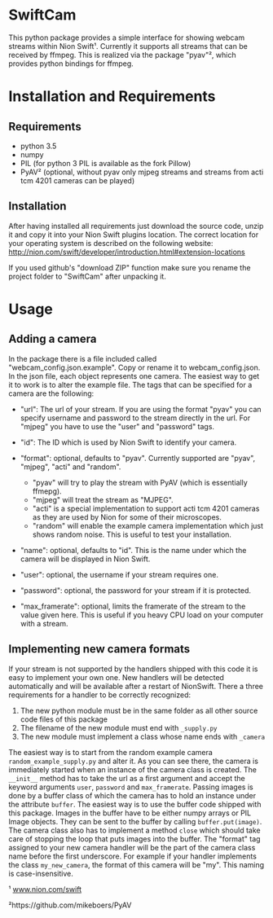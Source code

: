 SwiftCam
===============

This python package provides a simple interface for showing webcam streams within Nion Swift¹. Currently it supports
all streams that can be received by ffmpeg. This is realized via the package "pyav"², which provides python bindings
for ffmpeg.


Installation and Requirements
=============================

Requirements
------------
* python 3.5
* numpy
* PIL (for python 3 PIL is available as the fork Pillow)
* PyAV² (optional, without pyav only mjpeg streams and streams from acti tcm 4201 cameras can be played)

Installation
------------
After having installed all requirements just download the source code, unzip it and copy it into your Nion Swift
plugins location. The correct location for your operating system is described on the following website:
http://nion.com/swift/developer/introduction.html#extension-locations

If you used github's "download ZIP" function make sure you rename the project folder to "SwiftCam" after unpacking it.


Usage
=====

Adding a camera
---------------

In the package there is a file included called "webcam_config.json.example". Copy or rename it to webcam_config.json.
In the json file, each object represents one camera. The easiest way to get it to work is to alter the example file.
The tags that can be specified for a camera are the following:

* "url": The url of your stream. If you are using the format "pyav" you can specify username and password to the stream
         directly in the url. For "mjpeg" you have to use the "user" and "password" tags.

* "id": The ID which is used by Nion Swift to identify your camera.
         
* "format": optional, defaults to "pyav". Currently supported are "pyav", "mjpeg", "acti" and "random".
  - "pyav" will try to play the stream with PyAV (which is essentially ffmepg).
  - "mjpeg" will treat the stream as "MJPEG".
  - "acti" is a special implementation to support acti tcm 4201 cameras as they are used by Nion for some of their
           microscopes.
  - "random" will enable the example camera implementation which just shows random noise. This is useful to test your
             installation.

* "name": optional, defaults to "id". This is the name under which the camera will be displayed in Nion Swift.
* "user": optional, the username if your stream requires one.
* "password": optional, the password for your stream if it is protected.
* "max_framerate": optional, limits the framerate of the stream to the value given here. This is useful if you
                   heavy CPU load on your computer with a stream.

Implementing new camera formats
-------------------------------

If your stream is not supported by the handlers shipped with this code it is easy to implement your own one. New
handlers will be detected automatically and will be available after a restart of NionSwift. There a three requirements
for a handler to be correctly recognized:

1. The new python module must be in the same folder as all other source code files of this package
2. The filename of the new module must end with `_supply.py`
3. The new module must implement a class whose name ends with `_camera`

The easiest way is to start from the random example camera `random_example_supply.py` and alter it. As you can see there,
the camera is immediately started when an instance of the camera class is created. The `__init__` method has to take the
url as a first argument and accept the keyword arguments `user`, `password` and `max_framerate`.
Passing images is done by a buffer class of which the camera has to hold an instance under the attribute `buffer`. The
easiest way is to use the buffer code shipped with this package. Images in the buffer have to be either numpy arrays
or PIL Image objects. They can be sent to the buffer by calling `buffer.put(image)`.
The camera class also has to implement a method `close` which should take care of stopping the loop that puts images
into the buffer.
The "format" tag assigned to your new camera handler will be the part of the camera class name before the first
underscore. For example if your handler implements the class `my_new_camera`, the format of this camera will be
"my". This naming is case-insensitive.

¹ www.nion.com/swift

²https://github.com/mikeboers/PyAV
